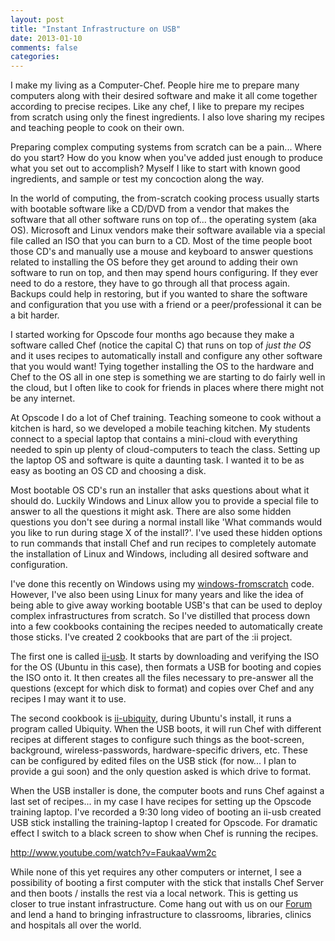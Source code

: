 ```yaml
---
layout: post
title: "Instant Infrastructure on USB"
date: 2013-01-10
comments: false
categories:
---
```


I make my living as a Computer-Chef. People hire me to prepare many computers along with their desired software and make it all come together according to precise recipes. Like any chef, I like to prepare my recipes from scratch using only the finest ingredients. I also love sharing my recipes and teaching people to cook on their own.  

Preparing complex computing systems from scratch can be a pain... Where do you start? How do you know when you've added just enough to produce what you set out to accomplish? Myself I like to start with known good ingredients, and sample or test my concoction along the way.  

In the world of computing, the from-scratch cooking process usually starts with bootable software like a CD/DVD from a vendor that makes the software that all other software runs on top of... the operating system (aka OS). Microsoft and Linux vendors make their software available via a special file called an ISO that you can burn to a CD. Most of the time people boot those CD's and manually use a mouse and keyboard to answer questions related to installing the OS before they get around to adding their own software to run on top, and then may spend hours configuring. If they ever need to do a restore, they have to go through all that process again. Backups could help in restoring, but if you wanted to share the software and configuration that you use with a friend or a peer/professional it can be a bit harder.  

I started working for Opscode four months ago because they make a software called Chef (notice the capital C) that runs on top of _just the OS_ and it uses recipes to automatically install and configure any other software that you would want! Tying together installing the OS to the hardware and Chef to the OS all in one step is something we are starting to do fairly well in the cloud, but I often like to cook for friends in places where there might not be any internet.  

At Opscode I do a lot of Chef training. Teaching someone to cook without a kitchen is hard, so we developed a mobile teaching kitchen. My students connect to a special laptop that contains a mini-cloud with everything needed to spin up plenty of cloud-computers to teach the class. Setting up the laptop OS and software is quite a daunting task. I wanted it to be as easy as booting an OS CD and choosing a disk.  

Most bootable OS CD's run an installer that asks questions about what it should do. Luckily Windows and Linux allow you to provide a special file to answer to all the questions it might ask. There are also some hidden questions you don't see during a normal install like  'What commands would you like to run during stage X of the install?'. I've used these hidden options to run commands that install Chef and run recipes to completely automate the installation of Linux and Windows, including all desired software and configuration.  

I've done this recently on Windows using my [windows-fromscratch](http://hh.github.com/) code. However, I've also been using Linux for many years and like the idea of being able to give away working bootable USB's that can be used to deploy complex infrastructures from scratch. So I've distilled that process down into a few cookbooks containing the recipes needed to automatically create those sticks. I've created 2 cookbooks that are part of the :ii project.  

The first one is called [ii-usb](https://github.com/hh/cookbook-ii-usb). It starts by downloading and verifying the ISO for the OS (Ubuntu in this case), then formats a USB for booting and copies the ISO onto it. It then creates all the files necessary to pre-answer all the questions (except for which disk to format) and copies over Chef and any recipes I may want it to  use.  

The second cookbook is [ii-ubiquity](https://github.com/hh/cookbook-ii-ubiquity), during Ubuntu's install, it runs a program called Ubiquity. When the USB boots, it will run Chef with different recipes at different stages to configure such things as the boot-screen, background, wireless-passwords, hardware-specific drivers, etc. These can be configured by edited files on the USB stick (for now... I plan to provide a gui soon) and the only question asked is which drive to format.  

When the USB installer is done, the computer boots and runs Chef against a last set of recipes... in my case I have recipes for setting up the Opscode training laptop. I've recorded a 9:30 long video of booting an ii-usb created USB stick installing the training-laptop I created for Opscode. For dramatic effect I switch to a black screen to show when Chef is running the recipes.  

[http://ww<wbr>w.youtube<wbr>.com/watc<wbr>h?v=Fauka<wbr>aVwm2c](http://www.youtube.com/watch?v=FaukaaVwm2c)  

While none of this yet requires any other computers or internet, I see a possibility of booting a first computer with the stick that installs Chef Server and then boots / installs the rest via a local network. This is getting us closer to true instant infrastructure. Come hang out with us on our [Forum](https://groups.google.com/forum/?fromgroups#!forum/ii-discuss) and lend a hand to bringing infrastructure to classrooms, libraries, clinics and hospitals all over the world.  
